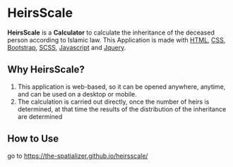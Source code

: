 # HeirsScale

**HeirsScale** is a **Calculator** to calculate the inheritance of the deceased person according to Islamic law. This Application is made with [HTML][1], [CSS][2], [Bootstrap][3], [SCSS][4], [Javascript][5] and [Jquery][6].

## Why HeirsScale?
1. This application is web-based, so it can be opened anywhere, anytime, and can be used on a desktop or mobile.
2. The calculation is carried out directly, once the number of heirs is determined, at that time the results of the distribution of the inheritance are determined

## How to Use
go to https://the-spatializer.github.io/heirsscale/

[1]: https://www.w3schools.com/html/ "HTML"
[2]: https://www.w3schools.com/css/ "CSS"
[3]: https://getbootstrap.com/docs/4.6/getting-started/introduction/ "Bootstrap"
[4]: https://sass-lang.com/ "SCSS"
[5]: https://www.w3schools.com/js/ "Javascript"
[6]: https://jquery.com/ "Jquery"
